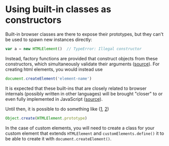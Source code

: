 # Using built-in classes as constructors

Built-in browser classes are there to expose their prototypes, but they can't be used to spawn new instances directly:

```js
var a = new HTMLElement()  // TypeError: Illegal constructor
```

Instead, factory functions are provided that construct objects from these constructors, which simultaneously validate their arguments ([source][1]). For creating html elements, you would instead use

```js
document.createElement('element-name')
```

It is expected that these built-ins that are closely related to browser internals (possibly written in other languages) will be brought "closer" to or even fully implemented in JavaScript ([source][2]).

Until then, it is possible to do something like ([1][1], [2][2])

```js
Object.create(HTMLElement.prototype)
```

In the case of custom elements, you will need to create a class for your custom element that extends `HTMLElement` and `customElements.define()` it to be able to create it with `document.createElement()`.


[1]: http://stackoverflow.com/questions/23150942/how-to-create-an-instance-of-doms-constructor-functions
[2]: https://lists.w3.org/Archives/Public/public-webapps/2013JanMar/0929.html
